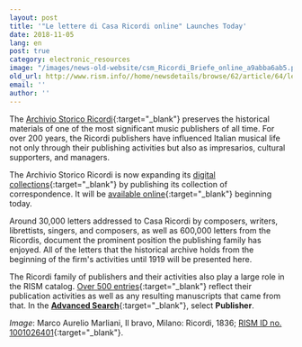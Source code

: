 ```yaml
---
layout: post
title: '"Le lettere di Casa Ricordi online" Launches Today'
date: 2018-11-05
lang: en
post: true
category: electronic_resources
image: "/images/news-old-website/csm_Ricordi_Briefe_online_a9abba6ab5.png"
old_url: http://www.rism.info//home/newsdetails/browse/62/article/64/le-lettere-di-casa-ricordi-online-launches-today.html
email: ''
author: ''
---
```



The [Archivio Storico Ricordi](https://www.archivioricordi.com/){:target="_blank"} preserves the historical materials of one of the most significant music publishers of all time. For over 200 years, the Ricordi publishers have influenced Italian musical life not only through their publishing activities but also as impresarios, cultural supporters, and managers.

The Archivio Storico Ricordi is now expanding its [digital collections](https://digital.archivioricordi.com/){:target="_blank"} by publishing its collection of correspondence. It will be [available online](https://letters.archivioricordi.com/){:target="_blank"} beginning today.

Around 30,000 letters addressed to Casa Ricordi by composers, writers, librettists, singers, and composers, as well as 600,000 letters from the Ricordis, document the prominent position the publishing family has enjoyed. All of the letters that the historical archive holds from the beginning of the firm's activities until 1919 will be presented here.

The Ricordi family of publishers and their activities also play a large role in the RISM catalog. [Over 500 entries](https://opac.rism.info/search?View=rism&institution=ricordi&Language=en){:target="_blank"} reflect their publication activities as well as any resulting manuscripts that came from that. In the [**Advanced Search**](https://opac.rism.info/index.php?id=22){:target="_blank"}, select **Publisher**.


_Image_: Marco Aurelio Marliani, Il bravo, Milano: Ricordi, 1836; [RISM ID no. 1001026401](https://opac.rism.info/search?id=1001026401&View=rism&Language=en){:target="_blank"}.



<script type="text/javascript">var switchTo5x=true;</script><script type="text/javascript" src="http://w.sharethis.com/button/buttons.js"></script><script type="text/javascript">stLight.options({publisher: "9b601438-1ce1-49d8-bfd7-9cff5df54c17", doNotHash: false, doNotCopy: false, hashAddressBar: false});</script>